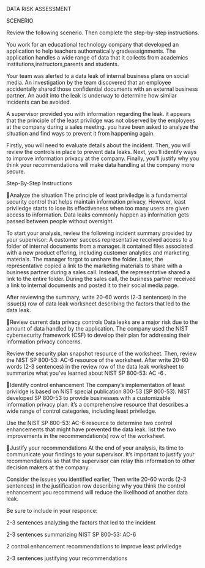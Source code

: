 DATA RISK ASSESSMENT

SCENERIO

Review the following scenerio. Then complete the step-by-step instructions.

You work for an educational technology company that developed an application to help teachers authomatically gradeassignments. The application handles a wide range of data that it collects from academics institutions,instructors,parents and students.

Your team was alerted to a data leak of internal business plans on social media. An investigation by the team discovered that an employee accidentally shared those confidential documents with an external business partner. An audit into the leak is underway to determine how similar incidents can be avoided.

A supervisor provided you with information regarding the leak. it appears that the principle of the least privildge was not observed by the employees at the company during a sales meeting. you have been asked to analyze the situation and find ways to prevent it from happening again.

Firstly, you will need to evaluate details about the incident. Then, you will review the controls in place to prevent data leaks. Next, you’ll identify ways to improve information privacy at the company. Finally, you’ll justify why you think your recommendations will make data handling at the company more secure. 

Step-By-Step Instructions

Analyze the situation
The principle of least priviledge is a fundamental security control that helps maintain information privacy, However, least priviledge starts to lose its effectiveness when too many users are given access to information. Data leaks commonly happen as information gets passed between people without oversight.

To start your analysis, review the following incident summary provided by your supervisor: 
A customer success representative received access to a folder of internal documents from a manager. it contained files associated with a new product offering, including customer analytics and marketing materials. The manager forgot to unshare the folder. Later, the representative copied a link to the marketing materials to share with a business partner during a sales call. Instead, the representative shared a link to the entire folder. During the sales call, the business partner received a link to internal documents and posted it to their social media page.

After reviewing the summary, write 20-60 words (2-3 sentences) in the issue(s) row of data leak worksheet describing the factors that led to the data leak.

Review current data privacy controls 
Data leaks are a major risk due to the amount of data handled by the application. The company used the NIST cybersecurity framework (CSF) to develop their plan for addressing their information privacy concerns.

Review the security plan snapshot resource of the worksheet. Then, review the NIST SP 800-53: AC-6 resource of the worksheet. 
After write 20-60 words (2-3 sentences) in the review row of the data leak worksheet to summarize what you’ve learned about NIST SP 800-53: AC -6 .

Identify control enhancement
The company’s implementation of least privildge is based on NIST special publication 800-53 (SP 800-53). NIST developed SP 800-53 to provide businesses with a customizable information privacy plan. it’s a comprehensive resource that describes a wide range of control categories, including least priviledge.

Use the NIST SP 800-53: AC-6 resource to determine two control enhancements that might have prevented the data leak. list the two improvements in the recommendation(s) row of the worksheet.

Justify your recommendations
At the end of your analysis, its time to communicate your findings to your supervisor. It’s important to justify your recommendations so that the supervisor can relay this information to other decision makers at the company.

Consider the issues you identified earlier, Then write 20-60 words (2-3 sentences) in the justification row describing why you think the control enhancement you recommend will reduce the likelihood of another data leak.


Be sure to include in your responce:

2-3 sentences analyzing the factors that led to the incident 

2-3 sentences summarizing NIST SP 800-53: AC-6

2 control enhancement recommendatiions to improve least priviledge

2-3 sentences justifying your recommendations
